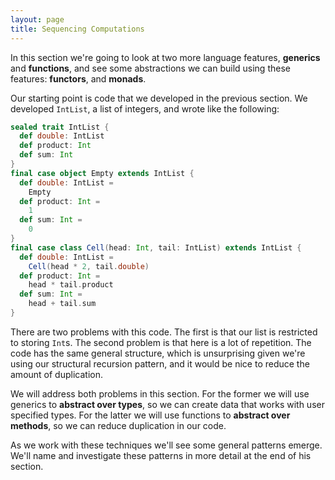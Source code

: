 ```yaml
---
layout: page
title: Sequencing Computations
---
```


In this section we're going to look at two more language features, **generics** and **functions**, and see some abstractions we can build using these features: **functors**, and **monads**.

Our starting point is code that we developed in the previous section. We developed `IntList`, a list of integers, and wrote like the following:

~~~ scala
sealed trait IntList {
  def double: IntList
  def product: Int
  def sum: Int
}
final case object Empty extends IntList {
  def double: IntList =
    Empty
  def product: Int =
    1
  def sum: Int =
    0
}
final case class Cell(head: Int, tail: IntList) extends IntList {
  def double: IntList =
    Cell(head * 2, tail.double)
  def product: Int =
    head * tail.product
  def sum: Int =
    head + tail.sum
}
~~~

There are two problems with this code. The first is that our list is restricted to storing `Int`s. The second problem is that here is a lot of repetition. The code has the same general structure, which is unsurprising given we're using our structural recursion pattern, and it would be nice to reduce the amount of duplication.

We will address both problems in this section. For the former we will use generics to **abstract over types**, so we can create data that works with user specified types. For the latter we will use functions to **abstract over methods**, so we can reduce duplication in our code.

As we work with these techniques we'll see some general patterns emerge. We'll name and investigate these patterns in more detail at the end of his section.
